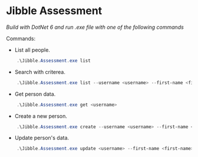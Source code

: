 # Jibble Assessment

*Build with DotNet 6 and run .exe file with one of the following commands*

Commands:
- List all people.

```PowerShell
    .\Jibble.Assessment.exe list
```
- Search with criterea.

```PowerShell
    .\Jibble.Assessment.exe list --username <username> --first-name <first-name> --gender <gender> --fav-feature <fav-feature>
```

- Get person data.

```PowerShell
    .\Jibble.Assessment.exe get <username>
```

- Create a new person.

```PowerShell
    .\Jibble.Assessment.exe create --username <username> --first-name <first-name> --gender <gender> --fav-feature <fav-feature>
```

- Update person's data.

```PowerShell
    .\Jibble.Assessment.exe update <username> --first-name <first-name> --gender <gender> --fav-feature <fav-feature>
```
